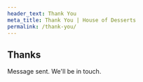 ```yaml
---
header_text: Thank You
meta_title: Thank You | House of Desserts
permalink: /thank-you/
---
```

## Thanks

Message sent. We'll be in touch.
